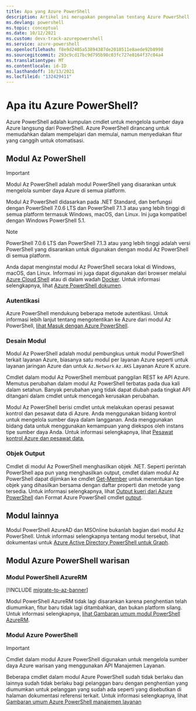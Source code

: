 ```yaml
---
title: Apa yang Azure PowerShell
description: Artikel ini merupakan pengenalan tentang Azure PowerShell dan fiturnya.
ms.devlang: powershell
ms.topic: conceptual
ms.date: 10/12/2021
ms.custom: devx-track-azurepowershell
ms.service: azure-powershell
ms.openlocfilehash: f8e9d2405a53894387de2018511e8aede92b8998
ms.sourcegitcommit: 293c9cd17bc9d795b98c03fc727e8164f37c04a4
ms.translationtype: MT
ms.contentlocale: id-ID
ms.lasthandoff: 10/13/2021
ms.locfileid: "132429411"
---
```

# <a name="what-is-azure-powershell"></a>Apa itu Azure PowerShell?

Azure PowerShell adalah kumpulan cmdlet untuk mengelola sumber daya Azure langsung dari PowerShell. Azure PowerShell dirancang untuk memudahkan dalam mempelajari dan memulai, namun menyediakan fitur yang canggih untuk otomatisasi.

## <a name="the-az-powershell-module"></a>Modul Az PowerShell

> [!IMPORTANT]
> Modul Az PowerShell adalah modul PowerShell yang disarankan untuk mengelola sumber daya Azure di semua platform.

Modul Az PowerShell didasarkan pada .NET Standard, dan berfungsi dengan PowerShell 7.0.6 LTS dan PowerShell 7.1.3 atau yang lebih tinggi di semua platform termasuk Windows, macOS, dan Linux. Ini juga kompatibel dengan Windows PowerShell 5.1.

> [!NOTE]
> PowerShell 7.0.6 LTS dan PowerShell 7.1.3 atau yang lebih tinggi adalah versi PowerShell yang disarankan untuk digunakan dengan modul Az PowerShell di semua platform.

Anda dapat menginstal modul Az PowerShell secara lokal di Windows, macOS, dan Linux. Informasi ini juga dapat digunakan dari browser melalui [Azure Cloud Shell](/azure/cloud-shell/overview) atau di dalam wadah [Docker](/powershell/azure/azureps-in-docker). Untuk informasi selengkapnya, lihat [Azure PowerShell dokumen](/powershell/azure/).

### <a name="authentication"></a>Autentikasi

Azure PowerShell mendukung beberapa metode autentikasi. Untuk informasi lebih lanjut tentang mengotentikan ke Azure dari modul Az PowerShell, [lihat Masuk dengan Azure PowerShell](/powershell/azure/authenticate-azureps).

### <a name="module-design"></a>Desain Modul

Modul Az PowerShell adalah modul pembungkus untuk modul PowerShell terkait layanan Azure, biasanya satu modul per layanan Azure seperti untuk layanan jaringan Azure dan untuk `Az.Network` `Az.AKS` Layanan Azure K azure.

Cmdlet dalam modul Az PowerShell membuat panggilan REST ke API Azure. Memutus perubahan dalam modul Az PowerShell terbatas pada dua kali dalam setahun. Banyak perubahan yang tidak dapat diubah pada tingkat API ditangani dalam cmdlet untuk mencegah kerusakan perubahan.

Modul Az PowerShell berisi cmdlet untuk melakukan operasi pesawat kontrol dan pesawat data di Azure. Anda menggunakan bidang kontrol untuk mengelola sumber daya dalam langganan. Anda menggunakan bidang data untuk menggunakan kemampuan yang diekspos oleh instans tipe sumber daya Anda. Untuk informasi selengkapnya, lihat [Pesawat kontrol Azure dan pesawat data.](/azure/azure-resource-manager/management/control-plane-and-data-plane)

### <a name="output-objects"></a>Objek Output

Cmdlet di modul Az PowerShell menghasilkan objek .NET. Seperti perintah PowerShell apa pun yang menghasilkan output, cmdlet dalam modul Az PowerShell dapat dijimkan ke cmdlet [Get-Member](/powershell/module/microsoft.powershell.utility/get-member) untuk menentukan tipe objek yang dihasilkan bersama dengan daftar properti dan metode yang tersedia. Untuk informasi selengkapnya, lihat [Output kueri dari Azure PowerShell](/powershell/azure/queries-azureps) dan Format Azure PowerShell cmdlet [output](/powershell/azure/formatting-output).

## <a name="other-modules"></a>Modul lainnya

Modul PowerShell AzureAD dan MSOnline bukanlah bagian dari modul Az PowerShell. Untuk informasi selengkapnya tentang modul tersebut, lihat dokumentasi untuk [Azure Active Directory PowerShell untuk Graph](/powershell/azure/active-directory/overview).

## <a name="legacy-azure-powershell-modules"></a>Modul Azure PowerShell warisan

### <a name="the-azurerm-powershell-module"></a>Modul PowerShell AzureRM

[!INCLUDE [migrate-to-az-banner](../../includes/migrate-to-az-banner.md)]

Modul PowerShell AzureRM tidak lagi disarankan karena penghentian telah diumumkan, fitur baru tidak lagi ditambahkan, dan bukan platform silang. Untuk informasi selengkapnya, [lihat Gambaran umum modul PowerShell AzureRM](/powershell/azure/azurerm/overview).

### <a name="the-azure-powershell-module"></a>Modul Azure PowerShell

> [!IMPORTANT]
> Cmdlet dalam modul Azure PowerShell digunakan untuk mengelola sumber daya Azure warisan yang menggunakan API Manajemen Layanan.

Beberapa cmdlet dalam modul Azure PowerShell sudah tidak berlaku dan lainnya sudah tidak berlaku bagi pelanggan baru dengan penghentian yang diumumkan untuk pelanggan yang sudah ada seperti yang disebutkan di halaman dokumentasi referensi terkait. Untuk informasi selengkapnya, lihat [Gambaran umum Azure PowerShell manajemen layanan](/powershell/azure/servicemanagement/overview)
